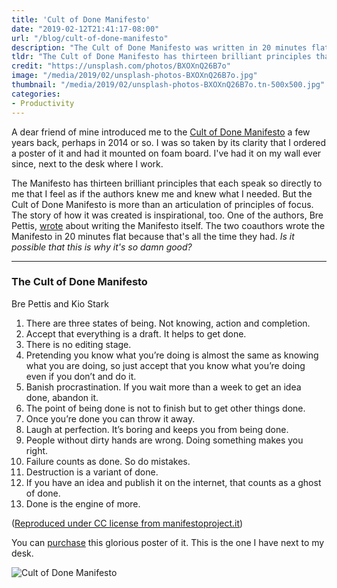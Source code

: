 ```yaml
---
title: 'Cult of Done Manifesto'
date: "2019-02-12T21:41:17-08:00"
url: "/blog/cult-of-done-manifesto"
description: "The Cult of Done Manifesto was written in 20 minutes flat because that's all the time they had. Is it possible that this is why it's so damn good?"
tldr: "The Cult of Done Manifesto has thirteen brilliant principles that each speak so directly to me that I feel as if the authors knew me and knew what I needed. Even its creation story is inspirational: it was written in 20 minutes flat because that's all the time they had. Is it possible that this is why it's so damn good?"
credit: "https://unsplash.com/photos/BXOXnQ26B7o"
image: "/media/2019/02/unsplash-photos-BXOXnQ26B7o.jpg"
thumbnail: "/media/2019/02/unsplash-photos-BXOXnQ26B7o.tn-500x500.jpg"
categories:
- Productivity
---
```

A dear friend of mine introduced me to the [Cult of Done Manifesto](http://www.manifestoproject.it/bre-pettis-and-kio-stark/) a few years back, perhaps in 2014 or so.
I was so taken by its clarity that I ordered a poster of it and had it mounted on foam board.
I've had it on my wall ever since, next to the desk where I work.
<!--more-->

The Manifesto has thirteen brilliant principles that each speak so directly to me that I feel as if the authors knew me and knew what I needed.
But the Cult of Done Manifesto is more than an articulation of principles of focus.
The story of how it was created is inspirational, too.
One of the authors, Bre Pettis, [wrote](https://medium.com/@bre/the-cult-of-done-manifesto-724ca1c2ff13) about writing the Manifesto itself.
The two coauthors wrote the Manifesto in 20 minutes flat because that's all the time they had.
*Is it possible that this is why it's so damn good?*

***

### The Cult of Done Manifesto

Bre Pettis and Kio Stark

1. There are three states of being.
   Not knowing, action and completion.
1. Accept that everything is a draft.
   It helps to get done.
1. There is no editing stage.
1. Pretending you know what you’re doing is almost the same as knowing what you are doing, so just accept that you know what you’re doing even if you don’t and do it.
1. Banish procrastination. If you wait more than a week to get an idea done, abandon it.
1. The point of being done is not to finish but to get other things done.
1. Once you’re done you can throw it away.
1. Laugh at perfection. It’s boring and keeps you from being done. 
1. People without dirty hands are wrong. Doing something makes you right.
1. Failure counts as done. So do mistakes.
1. Destruction is a variant of done. 
1. If you have an idea and publish it on the internet, that counts as a ghost of done.
1. Done is the engine of more.

([Reproduced under CC license from manifestoproject.it](http://www.manifestoproject.it/bre-pettis-and-kio-stark/))

You can [purchase](https://jamesprovost.com/blog/done-manifesto-prints) this glorious poster of it.
This is the one I have next to my desk.

![Cult of Done Manifesto](/media/2019/02/cult-of-done-manifesto.png)

